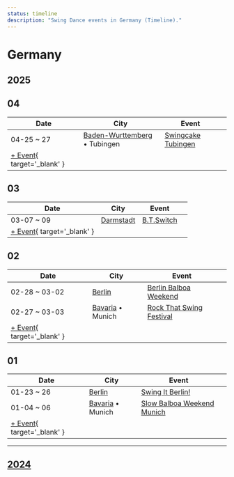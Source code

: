 ```yaml
---
status: timeline
description: "Swing Dance events in Germany (Timeline)."
---
```


# Germany

## 2025

## 04

| Date | City | Event | |
| --- | --- | --- | --- |
| 04-25 ~ 27 | [Baden-Wurttemberg](by_city.md#baden-wurttemberg) • Tubingen | [Swingcake Tubingen](swingcake-tubingen-2025.md) |  |
| [+ Event](https://github.com/swingdance/events/issues/new?assignees=&labels=add+event&projects=&template=02-add_entity.yml&title=%5B2025%2Fde%5D%20%3CName%3E&region=de&province=&city=&org_id=&date_starts=2025-04-&date_ends=2025-04-){ target='_blank' }

## 03

| Date | City | Event | |
| --- | --- | --- | --- |
| 03-07 ~ 09 | [Darmstadt](by_city.md#darmstadt) | [B.T.Switch](b-t-switch-2025.md) |  |
| [+ Event](https://github.com/swingdance/events/issues/new?assignees=&labels=add+event&projects=&template=02-add_entity.yml&title=%5B2025%2Fde%5D%20%3CName%3E&region=de&province=&city=&org_id=&date_starts=2025-03-&date_ends=2025-03-){ target='_blank' }

## 02

| Date | City | Event | |
| --- | --- | --- | --- |
| 02-28 ~ 03-02 | [Berlin](by_city.md#berlin) | [Berlin Balboa Weekend](berlin-balboa-weekend-2025.md) |  |
| 02-27 ~ 03-03 | [Bavaria](by_city.md#bavaria) • Munich | [Rock That Swing Festival](rock-that-swing-festival-2025.md) |  |
| [+ Event](https://github.com/swingdance/events/issues/new?assignees=&labels=add+event&projects=&template=02-add_entity.yml&title=%5B2025%2Fde%5D%20%3CName%3E&region=de&province=&city=&org_id=&date_starts=2025-02-&date_ends=2025-02-){ target='_blank' }

## 01

| Date | City | Event | |
| --- | --- | --- | --- |
| 01-23 ~ 26 | [Berlin](by_city.md#berlin) | [Swing It Berlin!](swing-it-berlin-2025.md) |  |
| 01-04 ~ 06 | [Bavaria](by_city.md#bavaria) • Munich | [Slow Balboa Weekend Munich](slow-balboa-weekend-munich-2025.md) |  |
| [+ Event](https://github.com/swingdance/events/issues/new?assignees=&labels=add+event&projects=&template=02-add_entity.yml&title=%5B2025%2Fde%5D%20%3CName%3E&region=de&province=&city=&org_id=&date_starts=2025-01-&date_ends=2025-01-){ target='_blank' }

---

## [2024](2024.md)
